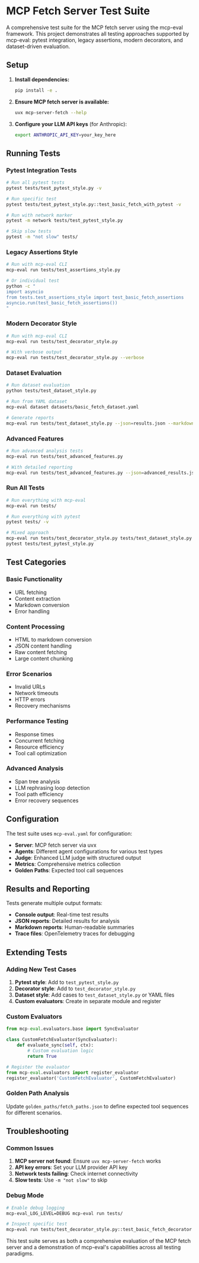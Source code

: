 # MCP Fetch Server Test Suite

A comprehensive test suite for the MCP fetch server using the mcp-eval framework. This project demonstrates all testing approaches supported by mcp-eval: pytest integration, legacy assertions, modern decorators, and dataset-driven evaluation.

## Setup

1. **Install dependencies:**
   ```bash
   pip install -e .
   ```

2. **Ensure MCP fetch server is available:**
   ```bash
   uvx mcp-server-fetch --help
   ```

3. **Configure your LLM API keys** (for Anthropic):
   ```bash
   export ANTHROPIC_API_KEY=your_key_here
   ```

## Running Tests

### Pytest Integration Tests
```bash
# Run all pytest tests
pytest tests/test_pytest_style.py -v

# Run specific test
pytest tests/test_pytest_style.py::test_basic_fetch_with_pytest -v

# Run with network marker
pytest -m network tests/test_pytest_style.py

# Skip slow tests
pytest -m "not slow" tests/
```

### Legacy Assertions Style
```bash
# Run with mcp-eval CLI
mcp-eval run tests/test_assertions_style.py

# Or individual test
python -c "
import asyncio
from tests.test_assertions_style import test_basic_fetch_assertions
asyncio.run(test_basic_fetch_assertions())
"
```

### Modern Decorator Style
```bash
# Run with mcp-eval CLI
mcp-eval run tests/test_decorator_style.py

# With verbose output
mcp-eval run tests/test_decorator_style.py --verbose
```

### Dataset Evaluation
```bash
# Run dataset evaluation
python tests/test_dataset_style.py

# Run from YAML dataset
mcp-eval dataset datasets/basic_fetch_dataset.yaml

# Generate reports
mcp-eval run tests/test_dataset_style.py --json=results.json --markdown=results.md
```

### Advanced Features
```bash
# Run advanced analysis tests
mcp-eval run tests/test_advanced_features.py

# With detailed reporting
mcp-eval run tests/test_advanced_features.py --json=advanced_results.json
```

### Run All Tests
```bash
# Run everything with mcp-eval
mcp-eval run tests/

# Run everything with pytest
pytest tests/ -v

# Mixed approach
mcp-eval run tests/test_decorator_style.py tests/test_dataset_style.py
pytest tests/test_pytest_style.py
```

## Test Categories

### Basic Functionality
- URL fetching
- Content extraction
- Markdown conversion
- Error handling

### Content Processing
- HTML to markdown conversion
- JSON content handling
- Raw content fetching
- Large content chunking

### Error Scenarios
- Invalid URLs
- Network timeouts
- HTTP errors
- Recovery mechanisms

### Performance Testing
- Response times
- Concurrent fetching
- Resource efficiency
- Tool call optimization

### Advanced Analysis
- Span tree analysis
- LLM rephrasing loop detection
- Tool path efficiency
- Error recovery sequences

## Configuration

The test suite uses `mcp-eval.yaml` for configuration:

- **Server**: MCP fetch server via uvx
- **Agents**: Different agent configurations for various test types
- **Judge**: Enhanced LLM judge with structured output
- **Metrics**: Comprehensive metrics collection
- **Golden Paths**: Expected tool call sequences

## Results and Reporting

Tests generate multiple output formats:

- **Console output**: Real-time test results
- **JSON reports**: Detailed results for analysis
- **Markdown reports**: Human-readable summaries
- **Trace files**: OpenTelemetry traces for debugging

## Extending Tests

### Adding New Test Cases

1. **Pytest style**: Add to `test_pytest_style.py`
2. **Decorator style**: Add to `test_decorator_style.py` 
3. **Dataset style**: Add cases to `test_dataset_style.py` or YAML files
4. **Custom evaluators**: Create in separate module and register

### Custom Evaluators

```python
from mcp-eval.evaluators.base import SyncEvaluator

class CustomFetchEvaluator(SyncEvaluator):
    def evaluate_sync(self, ctx):
        # Custom evaluation logic
        return True

# Register the evaluator
from mcp-eval.evaluators import register_evaluator
register_evaluator('CustomFetchEvaluator', CustomFetchEvaluator)
```

### Golden Path Analysis

Update `golden_paths/fetch_paths.json` to define expected tool sequences for different scenarios.

## Troubleshooting

### Common Issues

1. **MCP server not found**: Ensure `uvx mcp-server-fetch` works
2. **API key errors**: Set your LLM provider API key
3. **Network tests failing**: Check internet connectivity
4. **Slow tests**: Use `-m "not slow"` to skip

### Debug Mode

```bash
# Enable debug logging
mcp-eval_LOG_LEVEL=DEBUG mcp-eval run tests/

# Inspect specific test
mcp-eval run tests/test_decorator_style.py::test_basic_fetch_decorator --verbose
```

This test suite serves as both a comprehensive evaluation of the MCP fetch server and a demonstration of mcp-eval's capabilities across all testing paradigms.